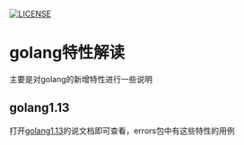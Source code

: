 
[![LICENSE][license-img]][license]

# golang特性解读
主要是对golang的新增特性进行一些说明

## golang1.13
打开[golang1.13](go1.13/README.md)的说文档即可查看，errors包中有这些特性的用例

[license-img]: https://img.shields.io/badge/License-Apache%202.0-blue.svg
[license]: https://github.com/Breeze0806/go-featrue/blob/master/LICENSE